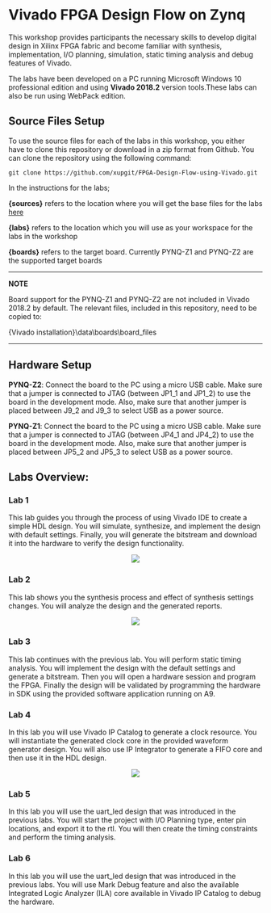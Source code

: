 # Vivado FPGA Design Flow on Zynq
This workshop provides participants the necessary skills to develop digital design in Xilinx FPGA fabric and become familiar with synthesis, implementation, I/O planning, simulation, static timing analysis and debug features of Vivado.

The labs have been developed on a PC running Microsoft Windows 10 professional edition and using **Vivado 2018.2** version tools.These labs can also be run using WebPack edition.

## Source Files Setup


To use the source files for each of the labs in this workshop, you either have to clone this repository or download in a zip format from Github. You can clone the repository using  the following command:

  ```
  git clone https://github.com/xupgit/FPGA-Design-Flow-using-Vivado.git
  ```

In the instructions for the labs;

**{sources}** refers to the location where you will get the base files for the labs [here](https://github.com/xupgit/FPGA-Design-Flow-using-Vivado/tree/master/source)

**{labs}** refers to the location which you will use as your workspace for the labs in the workshop

**{boards}** refers to the target board. Currently PYNQ-Z1 and PYNQ-Z2 are the supported target boards

---
**NOTE**

Board support for the PYNQ-Z1 and PYNQ-Z2 are not included in Vivado 2018.2 by default. The relevant files, included in this repository, need to be copied to:

 {Vivado installation}\data\boards\board_files


---

## Hardware Setup

**PYNQ-Z2**:  Connect the board to the PC using a micro USB cable. Make sure that a jumper is connected to JTAG (between JP1\_1 and JP1\_2) to use the board in the development mode.  Also, make sure that another jumper is placed between J9\_2 and J9\_3 to select USB as a power source.


**PYNQ-Z1**:  Connect the board to the PC using a micro USB cable. Make sure that a jumper is connected to JTAG (between JP4\_1 and JP4\_2) to use the board in the development mode.  Also, make sure that another jumper is placed between JP5\_2 and JP5\_3 to select USB as a power source.

## Labs Overview:

### Lab 1
This lab guides you through the process of using Vivado IDE to create a simple HDL design.  You will simulate, synthesize, and implement the design with default settings.  Finally, you will generate the bitstream and download it into the hardware to verify the design functionality.

<p align="center">
<img src ="./images/lab1/Fig1.png"/>
</p>

### Lab 2
This lab shows you the synthesis process and effect of synthesis settings changes.  You will analyze the design and the generated reports.

<p align="center">
<img src ="./images/lab2/Fig1.png"/>
</p>

### Lab 3
This lab continues with the previous lab. You will perform static timing analysis. You will implement the design with the default settings and generate a bitstream.  Then you will open a hardware session and program the FPGA. Finally the design will be validated by programming the hardware in SDK using the provided software application running on A9.

### Lab 4
In this lab you will use Vivado IP Catalog to generate a clock resource. You will instantiate the generated clock core in the provided waveform generator design. You will also use IP Integrator to generate a FIFO core and then use it in the HDL design.

<p align="center">
<img src ="./images/lab4/Fig1.png"/>
</p>

### Lab 5
In this lab you will use the uart_led design that was introduced in the previous labs. You will start the project with I/O Planning type, enter pin locations, and export it to the rtl. You will then create the timing constraints and perform the timing analysis.

### Lab 6
In this lab you will use the uart_led design that was introduced in the previous labs. You will use Mark Debug feature and also the available Integrated Logic Analyzer (ILA) core available in Vivado IP Catalog to debug the hardware.

